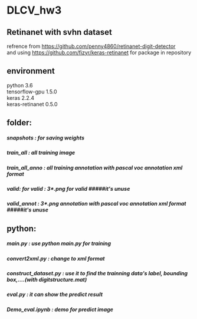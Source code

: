 # DLCV_hw3
## Retinanet with svhn dataset

refrence from https://github.com/penny4860/retinanet-digit-detector  
and using https://github.com/fizyr/keras-retinanet for package in repository

## environment
  python 3.6  
  tensorflow-gpu 1.5.0  
  keras 2.2.4  
  keras-retinanet 0.5.0  

## folder: 
  ##### snapshots  :  for saving weights  
  ##### train_all  :   all training image  
  ##### train_all_anno  :  all training annotation with pascal voc annotation xml format  
  ##### valid: for valid  : 3*.png for valid   #####it's unuse  
  ##### valid_annot  : 3*.png annotation with pascal voc annotation xml format #####it's unuse  
  
## python:
  ##### main.py : use python main.py for training  
  ##### convert2xml.py : change to xml format  
  ##### construct_dataset.py : use it to find the trainning data's label, bounding box,....(with digitstructure.mat)  
  ##### eval.py : it can show the predict result  
  ##### Demo_eval.ipynb : demo for predict image  

